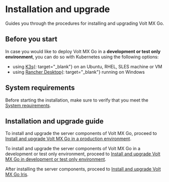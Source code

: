 # Installation and upgrade

Guides you through the procedures for installing and upgrading Volt MX Go.

## Before you start


In case you would like to deploy Volt MX Go in a **development or test only environment**, you can do so with Kubernetes using the following options:

- using [K3s](https://docs.k3s.io){: target="_blank"} on an Ubuntu, RHEL, SLES machine or VM
- using [Rancher Desktop](https://docs.rancherdesktop.io){: target="_blank"} running on Windows

## System requirements
Before starting the installation, make sure to verify that you meet the [System requirements](sysreq.md).

## Installation and upgrade guide

To install and upgrade the server components of Volt MX Go, proceed to [Install and upgrade Volt MX Go in a production environment](prerequisite.md).

To install and upgrade the server components of Volt MX Go in a development or test only environment, proceed to [Install and upgrade Volt MX Go in development or test only environment](containerdeployment.md).

After installing the server components, proceed to [Install and upgrade Volt MX Go Iris](installiris.md). 
